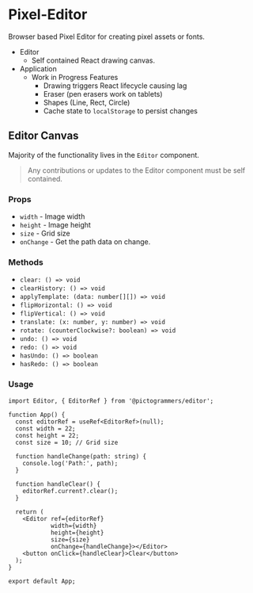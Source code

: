# Pixel-Editor

Browser based Pixel Editor for creating pixel assets or fonts.

- Editor
  - Self contained React drawing canvas.
- Application
  - Work in Progress Features
    - Drawing triggers React lifecycle causing lag
    - Eraser (pen erasers work on tablets)
    - Shapes (Line, Rect, Circle)
    - Cache state to `localStorage` to persist changes

## Editor Canvas

Majority of the functionality lives in the `Editor` component.

> Any contributions or updates to the Editor component must be self contained.

### Props

- `width` - Image width
- `height` - Image height
- `size` - Grid size
- `onChange` - Get the path data on change.

### Methods

- `clear: () => void`
- `clearHistory: () => void`
- `applyTemplate: (data: number[][]) => void`
- `flipHorizontal: () => void`
- `flipVertical: () => void`
- `translate: (x: number, y: number) => void`
- `rotate: (counterClockwise?: boolean) => void`
- `undo: () => void`
- `redo: () => void`
- `hasUndo: () => boolean`
- `hasRedo: () => boolean`

### Usage

```tsx
import Editor, { EditorRef } from '@pictogrammers/editor';

function App() {
  const editorRef = useRef<EditorRef>(null);
  const width = 22;
  const height = 22;
  const size = 10; // Grid size

  function handleChange(path: string) {
    console.log('Path:', path);
  }

  function handleClear() {
    editorRef.current?.clear();
  }

  return (
    <Editor ref={editorRef}
            width={width}
            height={height}
            size={size}
            onChange={handleChange}></Editor>
    <button onClick={handleClear}>Clear</button>
  );
}

export default App;
```
